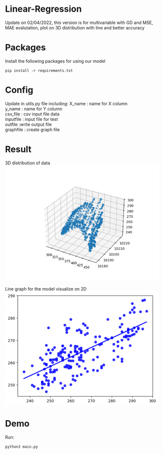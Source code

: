 # Linear-Regression
Update on 02/04/2022, this version is for multivariable with GD and MSE, MAE evalutation, plot on 3D distribution with line and
better accuracy
# Packages
Install the following packages for using our model
``` 
pip install -r requirements.txt
```
# Config
Update in utils.py file including:
X_name : name for X column \
y_name : name for Y column \
csv_file : csv input file data \
inputfile : input file for test \
outfile :write output file \
graphfile : create graph file 

# Result 
3D distribution of data \
![alt text](https://github.com/huyquoctrinh/Linear-Regression/blob/updateFull/asset/distribution_3d.png)

Line graph for the model visualize on 2D \
![alt text](https://github.com/huyquoctrinh/Linear-Regression/blob/updateFull/asset/graph_out%20.png)
# Demo
Run: 
```
python3 main.py
```
